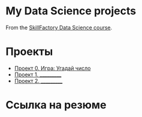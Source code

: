 # My Data Science projects

From the [SkillFactory Data Science course](https://skillfactory.ru/data-scietist).

# Проекты 

* [Проект 0. Игра: Угадай число](https://github.com/Alex1990opac/MY_SF_/tree/main/project_01)
* [Проект 1. _________](_____)
* [Проект 2. _________](_____)

# Ссылка на резюме